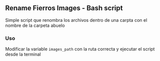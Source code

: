 ## Rename Fierros Images - Bash script

Simple script que renombra los archivos dentro de una carpta con el nombre de la carpeta abuelo

### Uso
Modificar la variable `images_path` con la ruta correcta y ejecutar el script desde la terminal